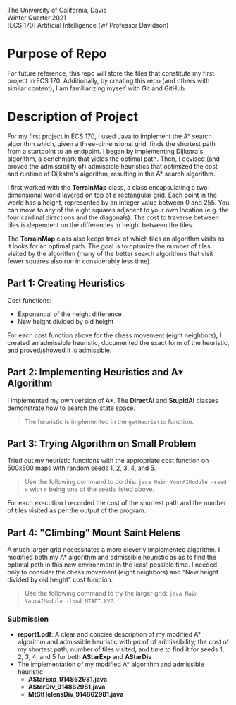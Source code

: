 The University of California, Davis  
Winter Quarter 2021  
[ECS 170] Artificial Intelligence (w/ Professor Davidson)

# Purpose of Repo
For future reference, this repo will store the files that constitute my first project in ECS 170. Additionally, by creating this repo (and others with similar content), I am familiarizing myself with Git and GitHub.

# Description of Project
For my first project in ECS 170, I used Java to implement the A* search algorithm which, given a three-dimensional grid, finds the shortest path from a startpoint to an endpoint. I began by implementing Dijkstra's algorithm, a benchmark that yields the optimal path. Then, I devised (and proved the admissibility of) admissible heuristics that optimized the cost and runtime of Dijkstra's algorithm, resulting in the A* search algorithm.

I first worked with the **TerrainMap** class, a class encapsulating a two-dimensional world layered on top of a rectangular grid. Each point in the world has a height, represented by an integer value between 0 and 255. You can move to any of the eight squares adjacent to your own location (e.g. the four cardinal directions and the diagonals). The cost to traverse between tiles is dependent on the differences in height between the tiles.

The **TerrainMap** class also keeps track of which tiles an algorithm visits as it looks for an optimal path. The goal is to optimize the number of tiles visited by the algorithm (many of the better search algorithms that visit fewer squares also run in considerably less time).

## Part 1: Creating Heuristics
Cost functions:  
- Exponential of the height difference
- New height divided by old height

For each cost function above for the chess movement (eight neighbors), I created an admissible heuristic, documented the exact form of the heuristic, and proved/showed it is admissible.

## Part 2: Implementing Heuristics and A* Algorithm
I implemented my own version of A*. The **DirectAI** and **StupidAI** classes demonstrate how to search the state space.

> The heuristic is implemented in the `getHeuristic` function.

## Part 3: Trying Algorithm on Small Problem
Tried out my heuristic functions with the appropriate cost function on 500x500 maps with random seeds 1, 2, 3, 4, and 5.

> Use the following command to do this: `java Main YourAIModule -seed x` with x being one of the seeds listed above.

For each execution I recorded the cost of the shortest path and the number of tiles visited as per the output of the program.

## Part 4: "Climbing" Mount Saint Helens
A much larger grid necessitates a more cleverly implemented algorithm. I modified both my A* algorithm and admissible heuristic as as to find the optimal path in this new environment in the least possible time. I needed only to consider the chess movement (eight neighbors) and "New height divided by old height" cost function.

> Use the following command to try the larger grid: `java Main YourAIModule -load MTAFT.XYZ`.

### Submission
- **report1.pdf**: A clear and concise description of my modified A* algorithm and admissible heuristic with proof of admissibility; the cost of my shortest path, number of tiles visited, and time to find it for seeds 1, 2, 3, 4, and 5 for both **AStarExp** and **AStarDiv**
- The implementation of my modified A* algorithm and admissible heuristic
    - **AStarExp_914862981.java**
    - **AStarDiv_914862981.java**
    - **MtStHelensDiv_914862981.java**
